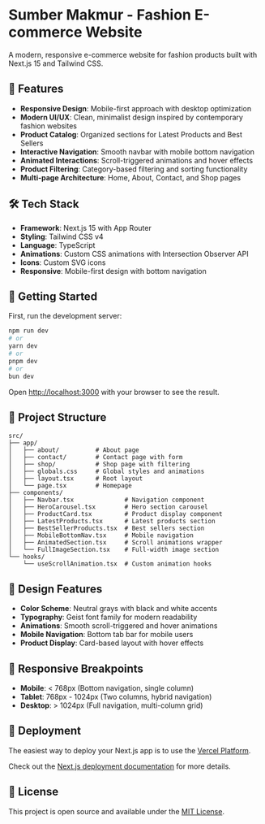 # Sumber Makmur - Fashion E-commerce Website

A modern, responsive e-commerce website for fashion products built with Next.js 15 and Tailwind CSS.

## 🌟 Features

- **Responsive Design**: Mobile-first approach with desktop optimization
- **Modern UI/UX**: Clean, minimalist design inspired by contemporary fashion websites
- **Product Catalog**: Organized sections for Latest Products and Best Sellers
- **Interactive Navigation**: Smooth navbar with mobile bottom navigation
- **Animated Interactions**: Scroll-triggered animations and hover effects
- **Product Filtering**: Category-based filtering and sorting functionality
- **Multi-page Architecture**: Home, About, Contact, and Shop pages

## 🛠️ Tech Stack

- **Framework**: Next.js 15 with App Router
- **Styling**: Tailwind CSS v4
- **Language**: TypeScript
- **Animations**: Custom CSS animations with Intersection Observer API
- **Icons**: Custom SVG icons
- **Responsive**: Mobile-first design with bottom navigation

## 🚀 Getting Started

First, run the development server:

```bash
npm run dev
# or
yarn dev
# or
pnpm dev
# or
bun dev
```

Open [http://localhost:3000](http://localhost:3000) with your browser to see the result.

## 📁 Project Structure

```
src/
├── app/
│   ├── about/          # About page
│   ├── contact/        # Contact page with form
│   ├── shop/           # Shop page with filtering
│   ├── globals.css     # Global styles and animations
│   ├── layout.tsx      # Root layout
│   └── page.tsx        # Homepage
├── components/
│   ├── Navbar.tsx              # Navigation component
│   ├── HeroCarousel.tsx        # Hero section carousel
│   ├── ProductCard.tsx         # Product display component
│   ├── LatestProducts.tsx      # Latest products section
│   ├── BestSellerProducts.tsx  # Best sellers section
│   ├── MobileBottomNav.tsx     # Mobile navigation
│   ├── AnimatedSection.tsx     # Scroll animations wrapper
│   └── FullImageSection.tsx    # Full-width image section
└── hooks/
    └── useScrollAnimation.tsx  # Custom animation hooks
```

## 🎨 Design Features

- **Color Scheme**: Neutral grays with black and white accents
- **Typography**: Geist font family for modern readability
- **Animations**: Smooth scroll-triggered and hover animations
- **Mobile Navigation**: Bottom tab bar for mobile users
- **Product Display**: Card-based layout with hover effects

## 📱 Responsive Breakpoints

- **Mobile**: < 768px (Bottom navigation, single column)
- **Tablet**: 768px - 1024px (Two columns, hybrid navigation)
- **Desktop**: > 1024px (Full navigation, multi-column grid)

## 🚀 Deployment

The easiest way to deploy your Next.js app is to use the [Vercel Platform](https://vercel.com/new?utm_medium=default-template&filter=next.js&utm_source=create-next-app&utm_campaign=create-next-app-readme).

Check out the [Next.js deployment documentation](https://nextjs.org/docs/app/building-your-application/deploying) for more details.

## 📄 License

This project is open source and available under the [MIT License](LICENSE).
